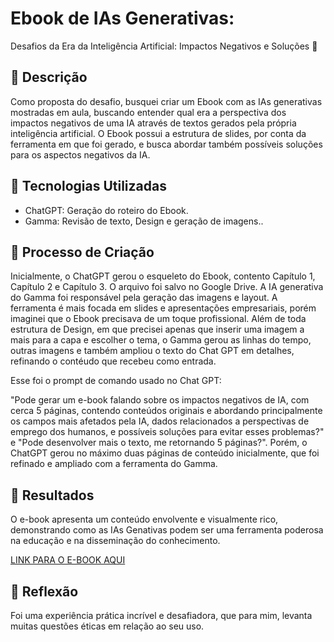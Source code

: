 # Ebook de IAs Generativas:
Desafios da Era da Inteligência Artificial: Impactos Negativos e Soluções
 🌌

## 📒 Descrição
Como proposta do desafio, busquei criar um Ebook com as IAs generativas mostradas em aula, buscando entender qual era a perspectiva dos impactos negativos de uma IA através de textos gerados pela própria inteligência artificial. O Ebook possui a estrutura de slides, por conta da ferramenta em que foi gerado, e busca abordar também possíveis soluções para os aspectos negativos da IA.

## 🤖 Tecnologias Utilizadas
- ChatGPT: Geração do roteiro do Ebook. 
- Gamma: Revisão de texto, Design e geração de imagens..

## 🧐 Processo de Criação
Inicialmente, o ChatGPT gerou o esqueleto do Ebook, contento Capítulo 1, Capítulo 2 e Capítulo 3. O arquivo foi salvo no Google Drive. A IA generativa do Gamma foi responsável pela geração das imagens e layout. A ferramenta é mais focada em slides e apresentações empresariais, porém imaginei que o Ebook precisava de um toque profissional. Além de toda estrutura de Design, em que precisei apenas que inserir uma imagem a mais para a capa e escolher o tema, o Gamma gerou as linhas do tempo, outras imagens e também ampliou o texto do Chat GPT em detalhes, refinando o contéudo que recebeu como entrada.

Esse foi o prompt de comando usado no Chat GPT:

"Pode gerar um e-book falando sobre os impactos negativos de IA, com cerca 5 páginas, contendo conteúdos originais e abordando principalmente os campos mais afetados pela IA, dados relacionados a perspectivas de emprego dos humanos, e possíveis soluções para evitar esses problemas?" e "Pode desenvolver mais o texto, me retornando 5 páginas?".
Porém, o ChatGPT gerou no máximo duas páginas de conteúdo inicialmente, que foi refinado e ampliado com a ferramenta do Gamma. 

## 🚀 Resultados
O e-book apresenta um conteúdo envolvente e visualmente rico, demonstrando como as IAs Genativas podem ser uma ferramenta poderosa na educação e na disseminação do conhecimento.

[LINK PARA O E-BOOK AQUI](Desafios-da-Era-da-Inteligencia-Artificial-Impactos-Negativos-e-Solucoes.pdf)

## 💭 Reflexão
Foi uma experiência prática incrível e desafiadora, que para mim, levanta muitas questões éticas em relação ao seu uso. 
